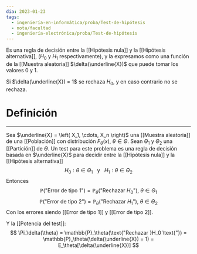 ```yaml
---
dia: 2023-01-23
tags:
  - ingeniería-en-informática/proba/Test-de-hipótesis
  - nota/facultad
  - ingeniería-electrónica/proba/Test-de-hipótesis
---
```

Es una regla de decisión entre la [[Hipótesis nula]] y la [[Hipótesis alternativa]], ($H_0$ y $H_1$ respectivamente), y la expresamos como una función de la [[Muestra aleatoria]] $\delta(\underline{X})$ que puede tomar los valores $0$ y $1$.

Si $\delta(\underline{X}) = 1$ se rechaza $H_0$, y en caso contrario no se rechaza.

# Definición
---
Sea $\underline{X} = \left( X_1, \cdots, X_n  \right)$ una [[Muestra aleatoria]] de una [[Población]] con distribución $F_\theta(x)$, $\theta \in \Theta$. Sean $\Theta_1$ y $\Theta_2$ una [[Partición]] de $\Theta$. Un test para este problema es una regla de decisión basada en $\underline{X}$ para decidir entre la [[Hipótesis nula]] y la [[Hipótesis alternativa]] $$ H_0 : \theta \in \Theta_1 ~~~ \text{y} ~~~ H_1 : \theta \in \Theta_2 $$
Entonces 
$$ \mathbb{P}(\text{"Error de tipo 1"}) = \mathbb{P}_\theta(\text{"Rechazar }H_0 \text{"}), ~ \theta \in \Theta_1 $$
$$ \mathbb{P}(\text{"Error de tipo 2"}) = \mathbb{P}_\theta(\text{"Rechazar } H_1 \text{"}), ~ \theta \in \Theta_2 $$
Con los errores siendo [[Error de tipo 1]] y [[Error de tipo 2]].

Y la [[Potencia del test]]: $$ \Pi_\delta(\theta) = \mathbb{P}_\theta(\text{"Rechazar }H_0 \text{"}) = \mathbb{P}_\theta(\delta(\underline{X}) = 1) = E_\theta[\delta(\underline{X})] $$